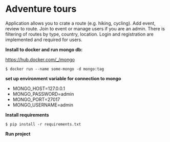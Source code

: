 # Adventure tours

Application allows you to crate a route (e.g. hiking, cycling).
Add event, review to route. Join to event or manage users if you are an admin. 
There is filtering of routes by type, country, location.
Login and registration are implemented and required for users.


**Install to docker and run mongo db:**

https://hub.docker.com/_/mongo

`$ docker run --name some-mongo -d mongo:tag`

**set up environment variable for connection to mongo**
* MONGO_HOST=127.0.0.1
* MONGO_PASSWORD=admin
* MONGO_PORT=27017
* MONGO_USERNAME=admin

**Install requirements**

`$ pip install -r requirements.txt`

**Run project**

